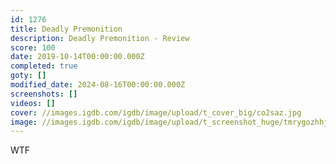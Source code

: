 ```yaml
---
id: 1276
title: Deadly Premonition
description: Deadly Premonition - Review
score: 100
date: 2019-10-14T00:00:00.000Z
completed: true
goty: []
modified_date: 2024-08-16T00:00:00.000Z
screenshots: []
videos: []
cover: //images.igdb.com/igdb/image/upload/t_cover_big/co2saz.jpg
image: //images.igdb.com/igdb/image/upload/t_screenshot_huge/tmrygozhhjgicpqihtya.jpg
---
```

WTF